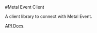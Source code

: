 #Metal Event Client

A client library to connect with Metal Event.

[API Docs](https://mahdaen.github.io/metal-event).
